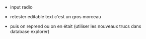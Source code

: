 - input radio

- retester editable text c'est un gros morceau

- puis on reprend ou on en était (utiliser les nouveaux trucs dans database explorer)
